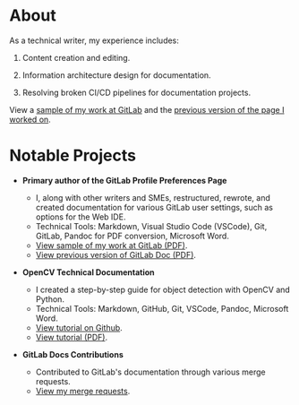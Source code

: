 # About 

As a technical writer, my experience includes:

1. Content creation and editing.

2. Information architecture design for documentation.

3. Resolving broken CI/CD pipelines for documentation projects.

View a [sample of my work at GitLab](https://drive.google.com/file/d/1PdCjoOhWA09tjMIOXxCYRIw_IinNkFlP/view?usp=sharing) and the [previous version of the page I worked on](https://drive.google.com/file/d/1wnEYDtvtqUdvyXOx7uBmJXtDsHPeH5wo/view?usp=drive_link).

# Notable Projects

- **Primary author of the GitLab Profile Preferences Page**
   - I, along with other writers and SMEs, restructured, rewrote, and created documentation for various GitLab user settings, such as options for the Web IDE.
   - Technical Tools: Markdown, Visual Studio Code (VSCode), Git, GitLab, Pandoc for PDF conversion, Microsoft Word.
   - [View sample of my work at GitLab (PDF)](https://github.com/akltech/Technical-Writing/blob/5b2ee3879d2c6d204c025899119adc785c94e97f/Profile%20preferences%20GitLab.pdf).
   - [View previous version of GitLab Doc (PDF)](https://drive.google.com/file/d/1wnEYDtvtqUdvyXOx7uBmJXtDsHPeH5wo/view?usp=drive_link).

- **OpenCV Technical Documentation**
   - I created a step-by-step guide for object detection with OpenCV and Python.
   - Technical Tools: Markdown, GitHub, Git, VSCode, Pandoc, Microsoft Word.
   - [View tutorial on Github](https://github.com/akltech/Object-Detection/blob/main/README.md).
   - [View tutorial (PDF)](opencv-tutorial.pdf).

- **GitLab Docs Contributions**
   - Contributed to GitLab's documentation through various merge requests.
   - [View my merge requests](https://gitlab.com/dashboard/merge_requests?scope=all&state=merged&assignee_username=alexandralicht0).

